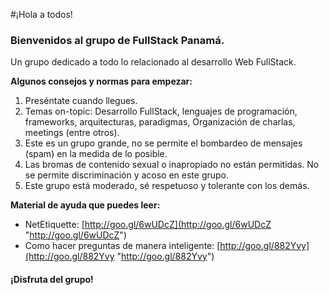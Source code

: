 #¡Hola a todos!

### Bienvenidos al grupo de FullStack Panamá.

Un grupo dedicado a todo lo relacionado al desarrollo Web FullStack.

**Algunos consejos y normas para empezar:**
1. Preséntate cuando llegues.
2. Temas on-topic: Desarrollo FullStack, lenguajes de programación, frameworks, arquitecturas, paradigmas, Organización de charlas, meetings (entre otros).
3. Este es un grupo grande, no se permite el bombardeo de mensajes (spam) en la medida de lo posible.
4. Las bromas de contenido sexual o inapropiado no están permitidas. No se permite discriminación y acoso en este grupo.
5. Este grupo está moderado, sé respetuoso y tolerante con los demás.

**Material de ayuda que puedes leer:**
* NetEtiquette: [http://goo.gl/6wUDcZ](http://goo.gl/6wUDcZ "http://goo.gl/6wUDcZ")
* Como hacer preguntas de manera inteligente: [http://goo.gl/882Yvy](http://goo.gl/882Yvy "http://goo.gl/882Yvy")

#### ¡Disfruta del grupo!
